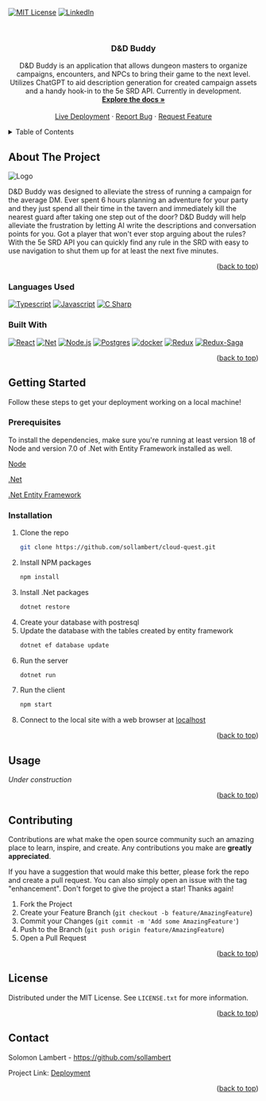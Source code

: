 <!-- Improved compatibility of back to top link: See: https://github.com/othneildrew/Best-README-Template/pull/73 -->
<a name="readme-top"></a>

[![MIT License][license-shield]][license-url]
[![LinkedIn][linkedin-shield]][linkedin-url]

<!-- PROJECT LOGO -->
<br />
<div align="center">
<h3 align="center">D&D Buddy</h3>

  <p align="center">
    D&D Buddy is an application that allows dungeon masters to organize campaigns, encounters, and NPCs to bring their game to the next level. Utilizes ChatGPT to aid description generation for created campaign assets and a handy hook-in to the 5e SRD API. Currently in development.
    <br />
    <a href="https://github.com/sollambert/dnd-buddy"><strong>Explore the docs »</strong></a>
    <br />
    <br />
    <a href="">Live Deployment</a>
    ·
    <a href="https://github.com/sollambert/dnd-buddy/issues">Report Bug</a>
    ·
    <a href="https://github.com/sollambert/dnd-buddy/issues">Request Feature</a>
  </p>
</div>



<!-- TABLE OF CONTENTS -->
<details>
  <summary>Table of Contents</summary>
  <ol>
    <li>
      <a href="#about-the-project">About The Project</a>
      <ul>
        <li><a href="#built-with">Built With</a></li>
      </ul>
    </li>
    <li>
      <a href="#getting-started">Getting Started</a>
      <ul>
        <li><a href="#prerequisites">Prerequisites</a></li>
        <li><a href="#installation">Installation</a></li>
      </ul>
    </li>
    <li><a href="#usage">Usage</a></li>
    <li><a href="#contributing">Contributing</a></li>
    <li><a href="#license">License</a></li>
    <li><a href="#contact">Contact</a></li>
    <li><a href="#acknowledgments">Acknowledgments</a></li>
  </ol>
</details>



<!-- ABOUT THE PROJECT -->
## About The Project
<img src="public/favicon.ico" alt="Logo">

D&D Buddy was designed to alleviate the stress of running a campaign for the average DM. Ever spent 6 hours planning an adventure for your party and they just spend all their time in the tavern and immediately kill the nearest guard after taking one step out of the door? D&D Buddy will help alleviate the frustration by letting AI write the descriptions and conversation points for you. Got a player that won't ever stop arguing about the rules? With the 5e SRD API you can quickly find any rule in the SRD with easy to use navigation to shut them up for at least the next five minutes.

<p align="right">(<a href="#readme-top">back to top</a>)</p>

### Languages Used

[![Typescript]][Typescript] [![Javascript]][Javascript] [![C Sharp]][C Sharp]

### Built With

[![React][React.js]][React-url] [![Net][Net]][Net-url] [![Node.js][Node.js]][Node-url] [![Postgres][postgres]][postgres-url] [![docker][docker]][docker-url] [![Redux][Redux]][Redux-url] [![Redux-Saga][Reduxsaga]][Reduxsaga-url]

<p align="right">(<a href="#readme-top">back to top</a>)</p>



<!-- GETTING STARTED -->
## Getting Started

Follow these steps to get your deployment working on a local machine!

### Prerequisites

To install the dependencies, make sure you're running at least version 18 of Node and version 7.0 of .Net with Entity Framework installed as well.

[Node](https://nodejs.org/en)

[.Net](https://dotnet.microsoft.com/en-us/)

[.Net Entity Framework](https://learn.microsoft.com/en-us/ef/)

### Installation

1. Clone the repo
   ```sh
   git clone https://github.com/sollambert/cloud-quest.git
   ```
2. Install NPM packages
   ```sh
   npm install
   ```
3. Install .Net packages
   ```sh
   dotnet restore
   ```
4. Create your database with postresql
5. Update the database with the tables created by entity framework
   ```sh
   dotnet ef database update
   ```
6. Run the server
   ```sh
   dotnet run
   ```
7. Run the client
   ```sh
   npm start
   ```
8. Connect to the local site with a web browser at [localhost](http://localhost:3000)
    

<p align="right">(<a href="#readme-top">back to top</a>)</p>



<!-- USAGE EXAMPLES -->
## Usage

_Under construction_

<p align="right">(<a href="#readme-top">back to top</a>)</p>



<!-- CONTRIBUTING -->
## Contributing

Contributions are what make the open source community such an amazing place to learn, inspire, and create. Any contributions you make are **greatly appreciated**.

If you have a suggestion that would make this better, please fork the repo and create a pull request. You can also simply open an issue with the tag "enhancement".
Don't forget to give the project a star! Thanks again!

1. Fork the Project
2. Create your Feature Branch (`git checkout -b feature/AmazingFeature`)
3. Commit your Changes (`git commit -m 'Add some AmazingFeature'`)
4. Push to the Branch (`git push origin feature/AmazingFeature`)
5. Open a Pull Request

<p align="right">(<a href="#readme-top">back to top</a>)</p>



<!-- LICENSE -->
## License

Distributed under the MIT License. See `LICENSE.txt` for more information.

<p align="right">(<a href="#readme-top">back to top</a>)</p>



<!-- CONTACT -->
## Contact

Solomon Lambert - https://github.com/sollambert

Project Link: [Deployment](https://github.com/sollambert/dnd-buddy)

<p align="right">(<a href="#readme-top">back to top</a>)</p>

<!-- MARKDOWN LINKS & IMAGES -->
<!-- https://www.markdownguide.org/basic-syntax/#reference-style-links -->
[license-shield]: https://img.shields.io/github/license/sollambert/cloud-quest.svg?style=for-the-badge
[license-url]: https://github.com/sollambert/cloud-quest/blob/main/LICENSE.TXT
[linkedin-shield]: https://img.shields.io/badge/-LinkedIn-black.svg?style=for-the-badge&logo=linkedin&colorB=555
[linkedin-url]: https://linkedin.com/in/sollambert
[Net]: https://img.shields.io/badge/%2ENET-20232A?style=for-the-badge&logo=dotnet&logoColor=61DAFB
[Net-url]: https://dotnet.microsoft.com/en-us/
[docker]: https://img.shields.io/badge/Docker-30333a?style=for-the-badge&logo=docker&logoColor=4796e6
[docker-url]: https://www.docker.com/
[Node.js]: https://img.shields.io/badge/Node.js-30333a?style=for-the-badge&logo=nodedotjs&logoColor=4FA34D
[Node-url]: https://nodejs.org/
[postgres]: https://img.shields.io/badge/Postgres-20232A?style=for-the-badge&logo=postgresql&logoColor=2C6790
[postgres-url]: https://www.postgresql.org/
[Redux]: https://img.shields.io/badge/Redux-30333a?style=for-the-badge&logo=redux&logoColor=7747BA
[Redux-url]: https://redux.js.org/
[Reduxsaga]: https://img.shields.io/badge/Redux-Sagas-30333a?style=for-the-badge&logo=reduxsaga&logoColor=82D473
[Reduxsaga-url]: https://redux-saga.js.org/
[React.js]: https://img.shields.io/badge/React-20232A?style=for-the-badge&logo=react&logoColor=61DAFB
[React-url]: https://reactjs.org/

<!-- Languages -->
[Typescript]: https://img.shields.io/badge/Typescript-20232A?style=for-the-badge&logo=typescript&logoColor=1f77c7
[C Sharp]: https://img.shields.io/badge/C%23-20232A?style=for-the-badge&logo=csharp&logoColor=189f20
[Javascript]: https://img.shields.io/badge/Javascript-20232A?style=for-the-badge&logo=javascript&logoColor=EFD81D
